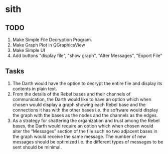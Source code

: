 sith
====

TODO
----

1. Make Simple File Decryption Program.
2. Make Graph Plot in QGraphicsView
3. Make Simple UI
4. Add buttons "display file", "show graph", "Alter Messages", "Export File"


Tasks
-----

1. The Darth would have the option to decrypt the entire file and display its contents in plain text.
2. From the details of the Rebel bases and their channels of communication, the Darth would like to have an option which when chosen would display a graph showing each Rebel base and the connections it has with the other bases i.e. the software would display the graph with the bases as the nodes and the channels as the edges.
3. As a strategy for shattering the organization and trust among the Rebel bases, the Darth would require an option which when chosen would alter the “Messages” section of the file such no two adjacent bases in the graph would receive the same message. The number of new messages should be optimized i.e. the different types of messages to be sent should be minimal.
